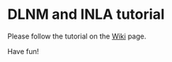 # DLNM and INLA tutorial

Please follow the tutorial on the [Wiki](https://github.com/katsudon16/dlnm-inla-tutorial/wiki) page.

Have fun!
